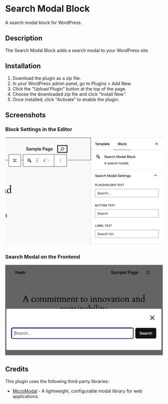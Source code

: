 # Search Modal Block

A search modal block for WordPress.

## Description

The Search Modal Block adds a search modal to your WordPress site.

## Installation

1. Download the plugin as a zip file.
2. In your WordPress admin panel, go to Plugins > Add New.
3. Click the "Upload Plugin" button at the top of the page.
4. Choose the downloaded zip file and click "Install Now".
5. Once installed, click "Activate" to enable the plugin.

## Screenshots

### Block Settings in the Editor
![Block Settings](./assets/screenshot-1.png)

### Search Modal on the Frontend
![Search Modal](./assets/screenshot-2.png)

## Credits

This plugin uses the following third-party libraries:

- [MicroModal](https://micromodal.vercel.app/) - A lightweight, configurable modal library for web applications.
